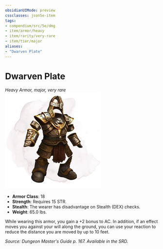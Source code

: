 ```yaml
---
obsidianUIMode: preview
cssclasses: json5e-item
tags:
- compendium/src/5e/dmg
- item/armor/heavy
- item/rarity/very-rare
- item/tier/major
aliases: 
- "Dwarven Plate"
---
```

# Dwarven Plate
*Heavy Armor, major, very rare*  
![](4-Resources/Compendium/items/img/dwarven-plate.webp#right)  

- **Armor Class**: 18
- **Strength**: Requires 15 STR.
- **Stealth**: The wearer has disadvantage on Stealth (DEX) checks.
- **Weight**: 65.0 lbs.

While wearing this armor, you gain a +2 bonus to AC. In addition, if an effect moves you against your will along the ground, you can use your reaction to reduce the distance you are moved by up to 10 feet.

*Source: Dungeon Master's Guide p. 167. Available in the SRD.*